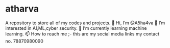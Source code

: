 # atharva
A repository to store all of my codes and projects.
👋 Hi, I’m @A5ha4va
👀 I’m interested in AI,ML,cyber security.
🌱 I’m currently learning machine learning.
📫 How to reach me ;-
this are my social media links
my contact no. 78870980090
